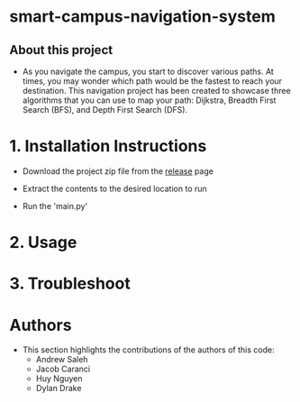 # smart-campus-navigation-system

## About this project
- As you navigate the campus, you start to discover various paths. At times, you may wonder which path would be the fastest to reach your destination.
This navigation project has been created to showcase three algorithms that you can use to map your path: Dijkstra, Breadth First Search (BFS), and Depth First Search (DFS).


# 1. Installation Instructions
- Download the project zip file from the [release](https://github.com/andrewasaleh/smart-campus-navigation-system/releases) page

- Extract the contents to the desired location to run

- Run the 'main.py'
   
# 2. Usage


# 3. Troubleshoot


# Authors
- This section highlights the contributions of the authors of this code:
  * Andrew Saleh
  * Jacob Caranci
  * Huy Nguyen
  * Dylan Drake
